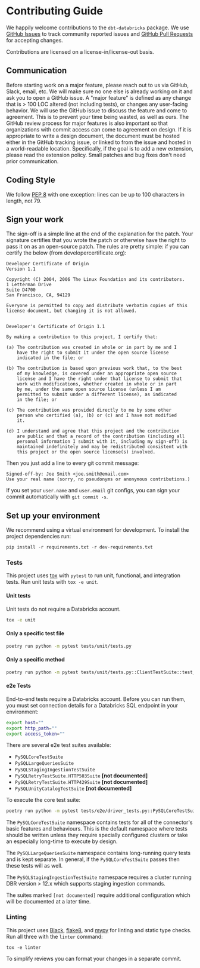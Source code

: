 # Contributing Guide

We happily welcome contributions to the `dbt-databricks` package. We use [GitHub Issues](https://github.com/databricks/dbt-databricks/issues) to track community reported issues and [GitHub Pull Requests](https://github.com/databricks/dbt-databricks/pulls) for accepting changes.

Contributions are licensed on a license-in/license-out basis.

## Communication
Before starting work on a major feature, please reach out to us via GitHub, Slack, email, etc. We will make sure no one else is already working on it and ask you to open a GitHub issue.
A "major feature" is defined as any change that is > 100 LOC altered (not including tests), or changes any user-facing behavior.
We will use the GitHub issue to discuss the feature and come to agreement.
This is to prevent your time being wasted, as well as ours.
The GitHub review process for major features is also important so that organizations with commit access can come to agreement on design.
If it is appropriate to write a design document, the document must be hosted either in the GitHub tracking issue, or linked to from the issue and hosted in a world-readable location.
Specifically, if the goal is to add a new extension, please read the extension policy.
Small patches and bug fixes don't need prior communication.

## Coding Style
We follow [PEP 8](https://www.python.org/dev/peps/pep-0008/) with one exception: lines can be up to 100 characters in length, not 79.

## Sign your work
The sign-off is a simple line at the end of the explanation for the patch. Your signature certifies that you wrote the patch or otherwise have the right to pass it on as an open-source patch. The rules are pretty simple: if you can certify the below (from developercertificate.org):

```
Developer Certificate of Origin
Version 1.1

Copyright (C) 2004, 2006 The Linux Foundation and its contributors.
1 Letterman Drive
Suite D4700
San Francisco, CA, 94129

Everyone is permitted to copy and distribute verbatim copies of this
license document, but changing it is not allowed.


Developer's Certificate of Origin 1.1

By making a contribution to this project, I certify that:

(a) The contribution was created in whole or in part by me and I
    have the right to submit it under the open source license
    indicated in the file; or

(b) The contribution is based upon previous work that, to the best
    of my knowledge, is covered under an appropriate open source
    license and I have the right under that license to submit that
    work with modifications, whether created in whole or in part
    by me, under the same open source license (unless I am
    permitted to submit under a different license), as indicated
    in the file; or

(c) The contribution was provided directly to me by some other
    person who certified (a), (b) or (c) and I have not modified
    it.

(d) I understand and agree that this project and the contribution
    are public and that a record of the contribution (including all
    personal information I submit with it, including my sign-off) is
    maintained indefinitely and may be redistributed consistent with
    this project or the open source license(s) involved.
```

Then you just add a line to every git commit message:

```
Signed-off-by: Joe Smith <joe.smith@email.com>
Use your real name (sorry, no pseudonyms or anonymous contributions.)
```

If you set your `user.name` and `user.email` git configs, you can sign your commit automatically with `git commit -s`.

## Set up your environment

We recommend using a virtual environment for development. To install the project dependencies run:

```python
pip install -r requirements.txt -r dev-requirements.txt
``` 

### Tests

This project uses [tox](https://tox.wiki/en/latest/) with `pytest` to run unit, functional, and integration tests. Run unit tests with `tox -e unit`.

#### Unit tests

Unit tests do not require a Databricks account.

```bash
tox -e unit
```
#### Only a specific test file

```bash
poetry run python -m pytest tests/unit/tests.py
```

#### Only a specific method

```bash
poetry run python -m pytest tests/unit/tests.py::ClientTestSuite::test_closing_connection_closes_commands
```

#### e2e Tests

End-to-end tests require a Databricks account. Before you can run them, you must set connection details for a Databricks SQL endpoint in your environment:

```bash
export host=""
export http_path=""
export access_token=""
```

There are several e2e test suites available:
- `PySQLCoreTestSuite`
- `PySQLLargeQueriesSuite`
- `PySQLStagingIngestionTestSuite`
- `PySQLRetryTestSuite.HTTP503Suite` **[not documented]**
- `PySQLRetryTestSuite.HTTP429Suite` **[not documented]**
- `PySQLUnityCatalogTestSuite` **[not documented]**

To execute the core test suite:

```bash
poetry run python -m pytest tests/e2e/driver_tests.py::PySQLCoreTestSuite
```

The `PySQLCoreTestSuite` namespace contains tests for all of the connector's basic features and behaviours. This is the default namespace where tests should be written unless they require specially configured clusters or take an especially long-time to execute by design.

The `PySQLLargeQueriesSuite` namespace contains long-running query tests and is kept separate. In general, if the `PySQLCoreTestSuite` passes then these tests will as well.

The `PySQLStagingIngestionTestSuite` namespace requires a cluster running DBR version > 12.x which supports staging ingestion commands.

The suites marked `[not documented]` require additional configuration which will be documented at a later time.

### Linting

This project uses [Black](https://pypi.org/project/black/), [flake8](https://flake8.pycqa.org/en/latest/), and [mypy](https://www.mypy-lang.org/) for linting and static type checks. Run all three with the `linter` command:

```
tox -e linter
```

To simplify reviews you can format your changes in a separate commit.